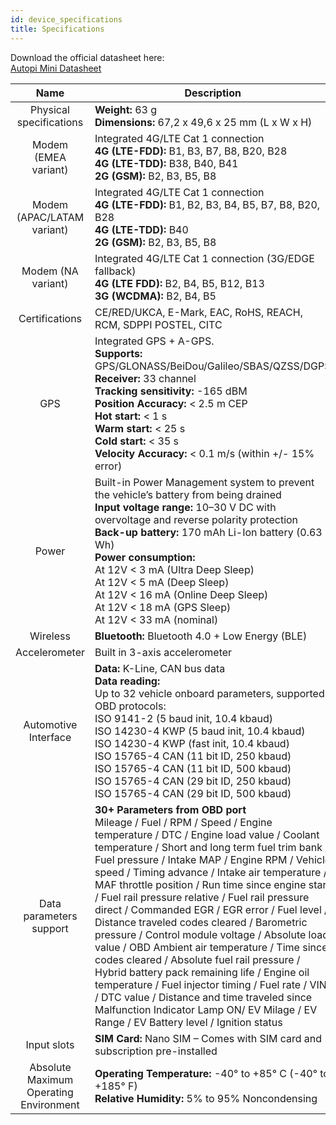 ```yaml
---
id: device_specifications
title: Specifications
---
```


Download the official datasheet here: <br/>
[Autopi Mini Datasheet](https://www.autopi.io/static/pdf/autopi_mini_datasheet.pdf)

| **Name** | **Description** |
|:-----:|--------|
|   Physical specifications    |   **Weight:** 63 g <br/> **Dimensions:** 67,2 x 49,6 x 25 mm (L x W x H)   | 
|   Modem (EMEA variant)   |  Integrated 4G/LTE Cat 1 connection <br/> **4G (LTE-FDD):**  B1, B3, B7, B8, B20, B28 <br/> **4G (LTE-TDD):** B38, B40, B41 <br/> **2G (GSM):** B2, B3, B5, B8  | 
|   Modem (APAC/LATAM variant)  | Integrated 4G/LTE Cat 1 connection <br/> **4G (LTE-FDD):**  B1, B2, B3, B4, B5, B7, B8, B20, B28 <br/> **4G  (LTE-TDD):** B40 <br/> **2G (GSM):** B2, B3, B5, B8       | 
|   Modem (NA variant)   |   Integrated 4G/LTE Cat 1 connection (3G/EDGE fallback) <br/> **4G (LTE FDD):** B2, B4, B5, B12, B13 <br/> **3G (WCDMA):** B2, B4, B5     |  
|   Certifications    |   CE/RED/UKCA, E-Mark, EAC, RoHS, REACH, RCM, SDPPI POSTEL, CITC     |   
|   GPS    |   Integrated GPS + A-GPS. <br/> **Supports:** GPS/GLONASS/BeiDou/Galileo/SBAS/QZSS/DGPS <br/> **Receiver:** 33 channel <br/> **Tracking sensitivity:** -165 dBM <br/> **Position Accuracy:** < 2.5 m CEP <br/> **Hot start:** < 1 s <br/> **Warm start:** < 25 s <br/> **Cold start:** < 35 s <br/> **Velocity Accuracy:** < 0.1 m/s (within +/- 15% error) |  
|   Power    |  Built-in Power Management system to prevent the vehicle’s battery from being drained <br/> **Input voltage range:** 10–30 V DC with overvoltage and reverse polarity protection <br/> **Back-up battery:** 170 mAh Li-Ion battery (0.63 Wh) <br/> **Power consumption:** <br/> At 12V < 3 mA (Ultra Deep Sleep) <br/> At 12V < 5 mA (Deep Sleep) <br/> At 12V < 16 mA (Online Deep Sleep) <br/> At 12V < 18 mA (GPS Sleep) <br/> At 12V < 33 mA (nominal)      | 
|   Wireless   |  **Bluetooth:** Bluetooth 4.0 + Low Energy (BLE)  |    
|   Accelerometer   | Built in 3-axis accelerometer |
|   Automotive Interface    |  **Data:** K-Line, CAN bus data <br/> **Data reading:** <br/> Up to 32 vehicle onboard parameters, supported OBD protocols: <br/> ISO 9141-2 (5 baud init, 10.4 kbaud) <br/> ISO 14230-4 KWP (5 baud init, 10.4 kbaud) <br/> ISO 14230-4 KWP (fast init, 10.4 kbaud) <br/> ISO 15765-4 CAN (11 bit ID, 250 kbaud) <br/> ISO 15765-4 CAN (11 bit ID, 500 kbaud) <br/> ISO 15765-4 CAN (29 bit ID, 250 kbaud) <br/> ISO 15765-4 CAN (29 bit ID, 500 kbaud)      |  
|   Data parameters support   |   **30+ Parameters from OBD port** <br/> Mileage / Fuel / RPM / Speed / Engine temperature / DTC / Engine load value / Coolant temperature / Short and long term fuel trim bank / Fuel pressure / Intake MAP / Engine RPM / Vehicle speed / Timing advance / Intake air temperature / MAF throttle position / Run time since engine start / Fuel rail pressure relative / Fuel rail pressure direct / Commanded EGR / EGR error / Fuel level / Distance traveled codes cleared / Barometric pressure / Control module voltage / Absolute load value / OBD Ambient air temperature / Time since codes cleared / Absolute fuel rail pressure / Hybrid battery pack remaining life / Engine oil temperature / Fuel injector timing / Fuel rate / VIN / DTC value / Distance and time traveled since Malfunction Indicator Lamp ON/ EV Milage / EV Range / EV Battery level / Ignition status     |  
|   Input slots     |  **SIM Card:** Nano SIM – Comes with SIM card and subscription pre-installed      |   
|   Absolute Maximum <br/> Operating Environment    |  **Operating Temperature:** -40° to +85° C (-40° to +185° F) <br/> **Relative Humidity:** 5% to 95% Noncondensing      |  
